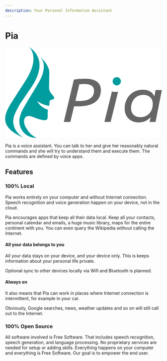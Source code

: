 ```yaml
---
description: Your Personal Information Assistant
---
```


# Pia

![](.gitbook/assets/pia-text-512.png)

Pia is a voice assistant. You can talk to her and give her reasonably natural commands and she will try to understand them and execute them. The commands are defined by voice apps.

## Features

### 100% Local

Pia works entirely on your computer and without Internet connection. Speech recognition and voice generation happen on your device, not in the cloud.

Pia encourages apps that keep all their data local. Keep all your contacts, personal calendar and emails, a huge music library, maps for the entire continent with you. You can even query the Wikipedia without calling the Internet.

#### All your data belongs to you

All your data stays on your device, and your device only. This is keeps information about your personal life private.

Optional sync to other devices locally via Wifi and Bluetooth is planned.

#### Always on

It also means that Pia can work in places where Internet connection is intermittent, for example in your car.

Obviously, Google searches, news, weather updates and so on will still call out to the Internet.

### 100% Open Source

All software involved is Free Software. That includes speech recognition, speech generation, and language processing. No proprietary services are needed for setup or adding skills. Everything happens on your computer and everything is Free Software. Our goal is to empower the end user.

